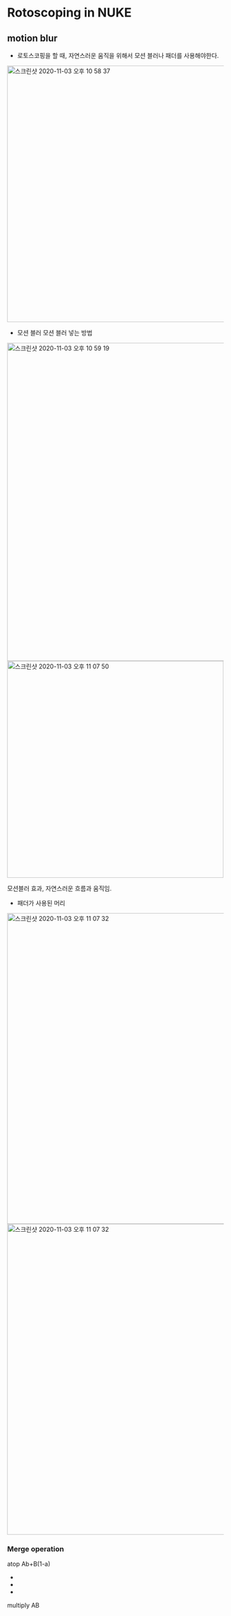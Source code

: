 # Rotoscoping in NUKE
## motion blur

- 로토스코핑을 할 때, 자연스러운 움직을 위해서 모션 블러나 패더를 사용해야한다.

<img width="595" alt="스크린샷 2020-11-03 오후 10 58 37" src="https://user-images.githubusercontent.com/70870803/97994293-83946e00-1e28-11eb-93d0-f4a4d075f851.png">

- 모션 블러
모션 블러 넣는 방법

<img width="738" alt="스크린샷 2020-11-03 오후 10 59 19" src="https://user-images.githubusercontent.com/70870803/97994301-868f5e80-1e28-11eb-9748-d21892e68790.png">

<img width="503" alt="스크린샷 2020-11-03 오후 11 07 50" src="https://user-images.githubusercontent.com/70870803/97995190-8ba0dd80-1e29-11eb-9f98-5a0069b9b558.png">

모션블러 효과, 자연스러운 흐름과 움직임. 

- 패더가 사용된 머리 

<img width="721" alt="스크린샷 2020-11-03 오후 11 07 32" src="https://user-images.githubusercontent.com/70870803/97995204-9196be80-1e29-11eb-93b6-2117f5dbbf42.png">

<img width="721" alt="스크린샷 2020-11-03 오후 11 07 32" src="https://user-images.githubusercontent.com/70870803/97995204-9196be80-1e29-11eb-93b6-2117f5dbbf42.png">

### Merge operation
atop Ab+B(1-a)

- 
-
-
multiply AB
